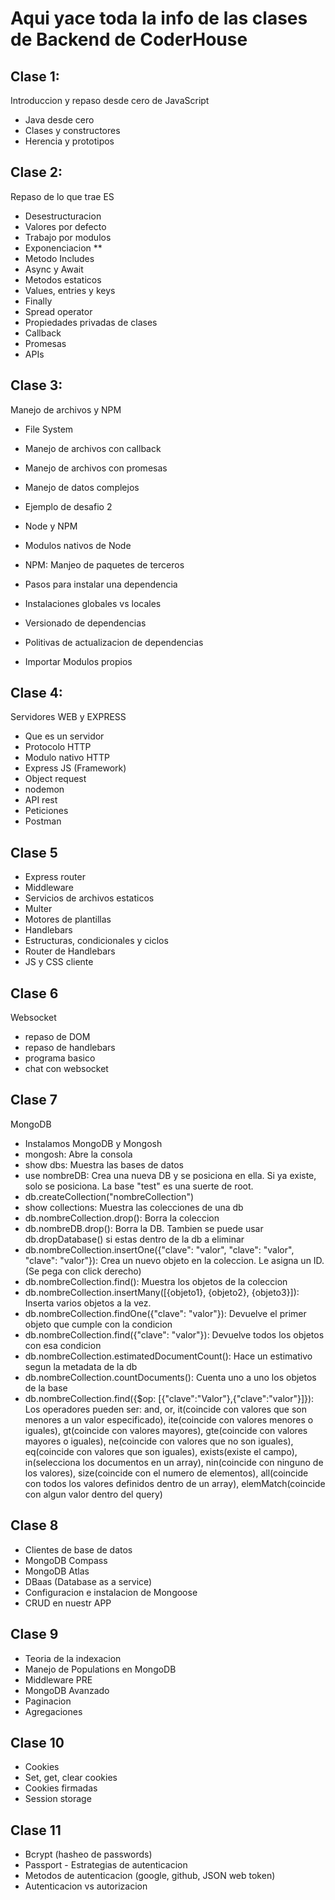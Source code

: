# Aqui yace toda la info de las clases de Backend de CoderHouse

## Clase 1:

Introduccion y repaso desde cero de JavaScript

- Java desde cero
- Clases y constructores
- Herencia y prototipos

## Clase 2:

Repaso de lo que trae ES

- Desestructuracion
- Valores por defecto
- Trabajo por modulos
- Exponenciacion **
- Metodo Includes
- Async y Await
- Metodos estaticos
- Values, entries y keys
- Finally
- Spread operator
- Propiedades privadas de clases
- Callback
- Promesas
- APIs

## Clase 3:

Manejo de archivos y NPM

- File System

- Manejo de archivos con callback

- Manejo de archivos con promesas

- Manejo de datos complejos

- Ejemplo de desafio 2

- Node y NPM

- Modulos nativos de Node

- NPM: Manjeo de paquetes de terceros

- Pasos para instalar una dependencia

- Instalaciones globales vs locales

- Versionado de dependencias

- Politivas de actualizacion de dependencias

- Importar Modulos propios

## Clase 4:

Servidores WEB y EXPRESS

- Que es un servidor
- Protocolo HTTP
- Modulo nativo HTTP
- Express JS (Framework)
- Object request
- nodemon
- API rest
- Peticiones
- Postman

## Clase 5

- Express router
- Middleware
- Servicios de archivos estaticos
- Multer
- Motores de plantillas
- Handlebars
- Estructuras, condicionales y ciclos
- Router de Handlebars
- JS y CSS cliente

## Clase 6

Websocket

- repaso de DOM
- repaso de handlebars
- programa basico
- chat con websocket

## Clase 7

MongoDB

- Instalamos MongoDB y Mongosh
- mongosh: Abre la consola
- show dbs: Muestra las bases de datos
- use nombreDB: Crea una nueva DB y se posiciona en ella. Si ya existe, solo se posiciona. La base "test" es una suerte de root.
- db.createCollection("nombreCollection")
- show collections: Muestra las colecciones de una db
- db.nombreCollection.drop(): Borra la coleccion
- db.nombreDB.drop(): Borra la DB. Tambien se puede usar db.dropDatabase() si estas dentro de la db a eliminar
- db.nombreCollection.insertOne({"clave": "valor", "clave": "valor", "clave": "valor"}): Crea un nuevo objeto en la coleccion. Le asigna un ID. (Se pega con click derecho)
- db.nombreCollection.find(): Muestra los objetos de la coleccion
- db.nombreCollection.insertMany([{objeto1}, {objeto2}, {objeto3}]): Inserta varios objetos a la vez.
- db.nombreCollection.findOne({"clave": "valor"}): Devuelve el primer objeto que cumple con la condicion
- db.nombreCollection.find({"clave": "valor"}): Devuelve todos los objetos con esa condicion
- db.nombreCollection.estimatedDocumentCount(): Hace un estimativo segun la metadata de la db
- db.nombreCollection.countDocuments(): Cuenta uno a uno los objetos de la base
- db.nombreCollection.find({$op: [{"clave":"Valor"},{"clave":"valor"}]}): Los operadores pueden ser: and, or, it(coincide con valores que son menores a un valor especificado), ite(coincide con valores menores o iguales), gt(coincide con valores mayores), gte(coincide con valores mayores o iguales), ne(coincide con valores que no son iguales), eq(coincide con valores que son iguales), exists(existe el campo), in(selecciona los documentos en un array), nin(coincide con ninguno de los valores), size(coincide con el numero de elementos), all(coincide con todos los valores definidos dentro de un array), elemMatch(coincide con algun valor dentro del query)

## Clase 8

- Clientes de base de datos
- MongoDB Compass
- MongoDB Atlas
- DBaas (Database as a service)
- Configuracion e instalacion de Mongoose
- CRUD en nuestr APP

## Clase 9
- Teoria de la indexacion
- Manejo de Populations en MongoDB
- Middleware PRE
- MongoDB Avanzado
- Paginacion
- Agregaciones

## Clase 10
- Cookies
- Set, get, clear cookies
- Cookies firmadas
- Session storage

## Clase 11
- Bcrypt (hasheo de passwords)
- Passport - Estrategias de autenticacion
- Metodos de autenticacion (google, github, JSON web token)
- Autenticacion vs autorizacion